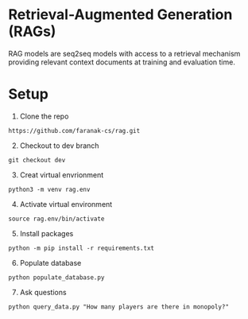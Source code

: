 # Retrieval-Augmented Generation (RAGs)
RAG models are seq2seq models with access to a retrieval mechanism providing relevant context documents at training and evaluation time.

# Setup
1. Clone the repo
```
https://github.com/faranak-cs/rag.git
```
2. Checkout to dev branch
```
git checkout dev
```
3. Creat virtual envrionment
```
python3 -m venv rag.env
```
4. Activate virtual environment
```
source rag.env/bin/activate
```
5. Install packages
```
python -m pip install -r requirements.txt
```
6. Populate database
```
python populate_database.py
```
7. Ask questions
```
python query_data.py "How many players are there in monopoly?"
```
